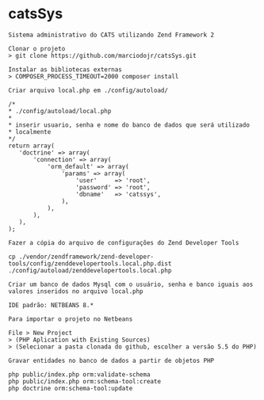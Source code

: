 # catsSys

    Sistema administrativo do CATS utilizando Zend Framework 2

    Clonar o projeto
    > git clone https://github.com/marciodojr/catsSys.git

    Instalar as bibliotecas externas
    > COMPOSER_PROCESS_TIMEOUT=2000 composer install

    Criar arquivo local.php em ./config/autoload/

    /*
    * ./config/autoload/local.php
    *
    * inserir usuario, senha e nome do banco de dados que será utilizado
    * localmente
    */
    return array(
       'doctrine' => array(
           'connection' => array(
               'orm_default' => array(
                   'params' => array(
                       'user'     => 'root',
                       'password' => 'root',
                       'dbname'   => 'catssys',
                   ),
               ),
           ),
       ),
    );

    Fazer a cópia do arquivo de configurações do Zend Developer Tools

    cp ./vendor/zendframework/zend-developer-tools/config/zenddevelopertools.local.php.dist ./config/autoload/zenddevelopertools.local.php

    Criar um banco de dados Mysql com o usuário, senha e banco iguais aos valores inseridos no arquivo local.php

    IDE padrão: NETBEANS 8.*

    Para importar o projeto no Netbeans

    File > New Project
    > (PHP Aplication with Existing Sources)
    > (Selecionar a pasta clonada do github, escolher a versão 5.5 do PHP)

    Gravar entidades no banco de dados a partir de objetos PHP
    
    php public/index.php orm:validate-schema
    php public/index.php orm:schema-tool:create
    php doctrine orm:schema-tool:update

